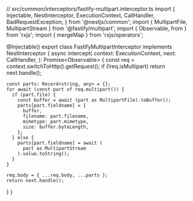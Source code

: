 // src/common/interceptors/fastify-multipart.interceptor.ts
import {
  Injectable,
  NestInterceptor,
  ExecutionContext,
  CallHandler,
  BadRequestException,
} from '@nestjs/common';
import { MultipartFile, MultipartStream } from '@fastify/multipart';
import { Observable, from } from 'rxjs';
import { mergeMap } from 'rxjs/operators';

@Injectable()
export class FastifyMultipartInterceptor implements NestInterceptor {
  async intercept(
    context: ExecutionContext,
    next: CallHandler,
  ): Promise<Observable<any>> {
    const req = context.switchToHttp().getRequest();
    if (!req.isMultipart) return next.handle();

    const parts: Record<string, any> = {};
    for await (const part of req.multipart()) {
      if (part.file) {
        const buffer = await (part as MultipartFile).toBuffer();
        parts[part.fieldname] = {
          buffer,
          filename: part.filename,
          mimetype: part.mimetype,
          size: buffer.byteLength,
        };
      } else {
        parts[part.fieldname] = await (
          part as MultipartStream
        ).value.toString();
      }
    }

    req.body = { ...req.body, ...parts };
    return next.handle();
  }
}
